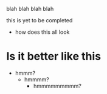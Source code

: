 blah blah blah blah



this is yet to be completed

* how does this all look

# Is it better like this

* hmmm?
  - hmmmm?
    - hmmmmmmmmm?